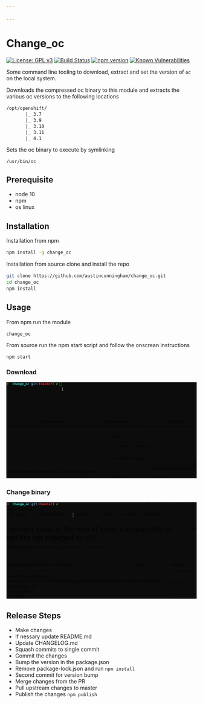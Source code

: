 ```yaml
---

---
```


# Change_oc
[![License: GPL v3](https://img.shields.io/badge/License-GPLv3-blue.svg)](https://www.gnu.org/licenses/gpl-3.0)
[![Build Status](https://travis-ci.org/austincunningham/change_oc.svg?branch=master)](https://travis-ci.org/austincunningham/change_oc)
[![npm version](https://badge.fury.io/js/change_oc.svg)](https://badge.fury.io/js/change_oc)
[![Known Vulnerabilities](https://snyk.io/test/github/austincunningham/change_oc/badge.svg)](https://snyk.io/test/github/austincunningham/change_oc)




Some command line tooling to download, extract and set the version of `oc` on the local system. 

Downloads the compressed oc binary to this module and extracts the various oc versions to the following locations
```
/opt/openshift/
       |_ 3.7
       |_ 3.9
       |_ 3.10
       |_ 3.11
       |_ 4.1
```

Sets the oc binary to execute by symlinking
```
/usr/bin/oc
```


## Prerequisite 
- node 10
- npm 
- os linux

## Installation
Installation from npm
```bash
npm install -g change_oc
``` 


Installation from source clone and install the repo
``` bash
git clone https://github.com/austincunningham/change_oc.git
cd change_oc
npm install
```

## Usage
From npm run the module
```
change_oc
```

From source run the npm start script and follow the onscrean instructions
``` bash
npm start
```
### Download
![](./image/download.gif)
### Change binary
![](./image/change.gif)

## Release Steps
- Make changes
- If nessary update README.md
- Update CHANGELOG.md
- Squash commits to single commit
- Commit the changes
- Bump the version in the package.json
- Remove package-lock.json and run `npm install`
- Second commit for version bump
- Merge changes from the PR
- Pull upstream changes to master
- Publish the changes `npm publish`